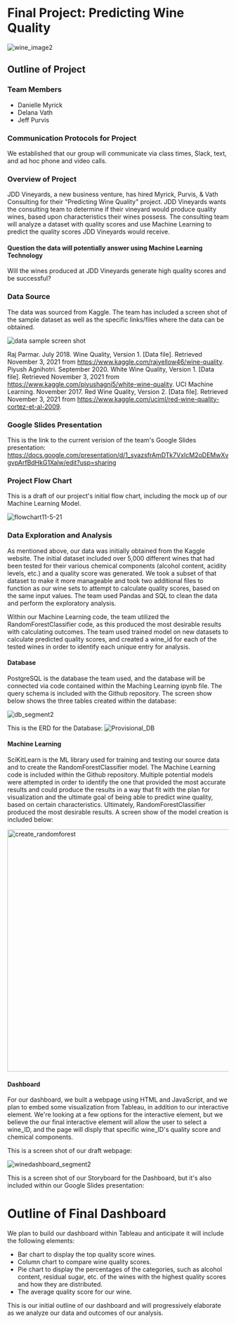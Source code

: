 # Final Project: Predicting Wine Quality

![wine_image2](https://user-images.githubusercontent.com/85654649/142743285-67f1e617-0ee4-4fcc-b48d-bbdb156a2a68.jpeg)


## Outline of Project

### Team Members
- Danielle Myrick
- Delana Vath
- Jeff Purvis

### Communication Protocols for Project
We established that our group will communicate via class times, Slack, text, and ad hoc phone and video calls.

### Overview of Project
JDD Vineyards, a new business venture, has hired Myrick, Purvis, & Vath Consulting for their "Predicting Wine Quality" project. JDD Vineyards wants the consulting team to determine if their vineyard would produce quality wines, based upon characteristics their wines possess. The consulting team will analyze a dataset with quality scores and use Machine Learning to predict the quality scores JDD Vineyards would receive.

#### Question the data will potentially answer using Machine Learning Technology
Will the wines produced at JDD Vineyards generate high quality scores and be successful?

### Data Source
The data was sourced from Kaggle. The team has included a screen shot of the sample dataset as well as the specific links/files where the data can be obtained.

![data sample screen shot](https://user-images.githubusercontent.com/85654649/142744105-690acf22-5e34-47c4-b336-f64fab2015eb.png)

Raj Parmar. July 2018. Wine Quality, Version 1. [Data file]. Retrieved November 3, 2021 from https://www.kaggle.com/rajyellow46/wine-quality.
Piyush Agnihotri. September 2020. White Wine Quality, Version 1. [Data file]. Retrieved November 3, 2021 from https://www.kaggle.com/piyushagni5/white-wine-quality.
UCI Machine Learning. November 2017. Red Wine Quality, Version 2. [Data file]. Retrieved
November 3, 2021 from https://www.kaggle.com/uciml/red-wine-quality-cortez-et-al-2009.

### Google Slides Presentation
This is the link to the current verision of the team's Google Slides presentation:
https://docs.google.com/presentation/d/1_syazsfrAmDTk7VxIcM2oDEMwXvgvpArfBdHkG1Xalw/edit?usp=sharing

### Project Flow Chart
This is a draft of our project's initial flow chart, including the mock up of our Machine Learning Model.

![flowchart11-5-21](https://user-images.githubusercontent.com/85654649/140584371-bb98268b-24d8-4aed-962c-efea8a1152ae.png)

### Data Exploration and Analysis
As mentioned above, our data was initially obtained from the Kaggle website. The initial dataset included over 5,000 different wines that had been tested for their various chemical components (alcohol content, acidity levels, etc.) and a quality score was generated. We took a subset of that dataset to make it more manageable and took two additional files to function as our wine sets to attempt to calculate quality scores, based on the same input values. The team used Pandas and SQL to clean the data and perform the exploratory analysis.

Within our Machine Learning code, the team utilized the RandomForestClassifier code, as this produced the most desirable results with calculating outcomes. The team used trained model on new datasets to calculate predicted quality scores, and created a wine_id for each of the tested wines in order to identify each unique entry for analysis.

#### Database
PostgreSQL is the database the team used, and the database will be connected via code contained within the Maching Learning ipynb file. The query schema is included with the Github repository. The screen show below shows the three tables created within the database:

![db_segment2](https://user-images.githubusercontent.com/85654649/142744563-05fc1a94-1cf3-49cb-9838-cc4dfa6a9b6e.png)

This is the ERD for the Database:
![Provisional_DB](https://user-images.githubusercontent.com/85654649/140584483-6d9e690a-5ec0-42c1-a615-2959a8b9c30f.png)

#### Machine Learning
SciKitLearn is the ML library used for training and testing our source data and to create the RandomForestClassifier model. The Machine Learning code is included within the Github repository. Multiple potential models were attempted in order to identify the one that provided the most accurate results and could produce the results in a way that fit with the plan for visualization and the ultimate goal of being able to predict wine quality, based on certain characteristics. Ultimately, RandomForestClassifier produced the most desirable results. A screen show of the model creation is included below:

<img width="551" alt="create_randomforest" src="https://user-images.githubusercontent.com/85654649/142745255-b85ada29-ee1c-498d-8fb9-cb6cee11e032.png">

#### Dashboard
For our dashboard, we built a webpage using HTML and JavaScript, and we plan to embed some visualization from Tableau, in addition to our interactive element. We're looking at a few options for the interactive element, but we believe the our final interactive element will allow the user to select a wine_ID, and the page will disply that specific wine_ID's quality score and chemical components.  

This is a screen shot of our draft webpage:

![winedashboard_segment2](https://user-images.githubusercontent.com/85654649/142745605-06e44068-b877-41f7-9db3-164aaa237e77.png)

This is a screen shot of our Storyboard for the Dashboard, but it's also included within our Google Slides presentation:




# Outline of Final Dashboard
We plan to build our dashboard within Tableau and anticipate it will include the following elements:

- Bar chart to display the top quality score wines.
- Column chart to compare wine quality scores.
- Pie chart to display the percentages of the categories, such as alcohol content, residual sugar, etc. of the wines with the highest quality scores and how they are distributed.
- The average quality score for our wine.

This is our initial outline of our dashboard and will progressively elaborate as we analyze our data and outcomes of our analysis. 

